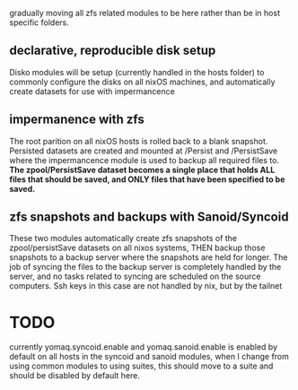 gradually moving all zfs related modules to be here rather than be in host specific folders.

## declarative, reproducible disk setup
Disko modules will be setup (currently handled in the hosts folder) to commonly configure the disks on all nixOS machines, and automatically create datasets for use with impermancence

## impermanence with zfs
The root parition on all nixOS hosts is rolled back to a blank snapshot. Persisted datasets are created and mounted at /Persist and /PersistSave where the impermancence module is used to backup all required files to. **The zpool/PersistSave dataset becomes a single place that holds ALL files that should be saved, and ONLY files that have been specified to be saved.**

## zfs snapshots and backups with Sanoid/Syncoid
These two modules automatically create zfs snapshots of the zpool/persistSave datasets on all nixos systems, THEN backup those snapshots to a backup server where the snapshots are held for longer. The job of syncing the files to the backup server is completely handled by the server, and no tasks related to syncing are scheduled on the source computers.
Ssh keys in this case are not handled by nix, but by the tailnet 









# TODO 
currently yomaq.syncoid.enable and yomaq.sanoid.enable is enabled by default on all hosts in the syncoid and sanoid modules, when I change from using common modules to using suites, this should move to a suite and should be disabled by default here.